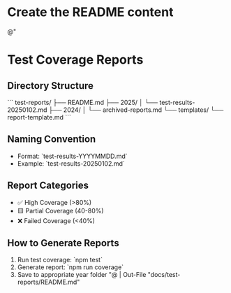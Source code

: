 # Create the README content
@"
# Test Coverage Reports

## Directory Structure
\`\`\`
test-reports/
├── README.md
├── 2025/
│   └── test-results-20250102.md
├── 2024/
│   └── archived-reports.md
└── templates/
    └── report-template.md
\`\`\`

## Naming Convention
- Format: \`test-results-YYYYMMDD.md\`
- Example: \`test-results-20250102.md\`

## Report Categories
- ✅ High Coverage (>80%)
- 🟨 Partial Coverage (40-80%)
- ❌ Failed Coverage (<40%)

## How to Generate Reports
1. Run test coverage: \`npm test\`
2. Generate report: \`npm run coverage\`
3. Save to appropriate year folder
"@ | Out-File "docs/test-reports/README.md"